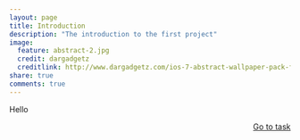 ```yaml
---
layout: page
title: Introduction
description: "The introduction to the first project"
image:
  feature: abstract-2.jpg
  credit: dargadgetz
  creditlink: http://www.dargadgetz.com/ios-7-abstract-wallpaper-pack-for-iphone-5-and-ipod-touch-retina/
share: true
comments: true
---
```

Hello







<div style="float: right"> 
<a href="{{ site.url }}/retail/project/task/" class="btn">Go to task</a>
</div>
